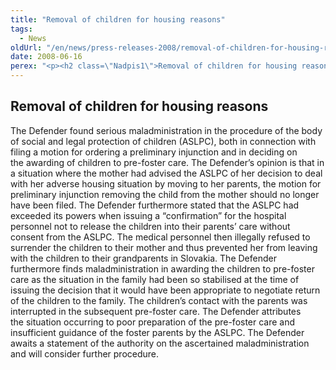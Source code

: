 ```yaml
---
title: "Removal of children for housing reasons"
tags:
  - News
oldUrl: "/en/news/press-releases-2008/removal-of-children-for-housing-reasons/"
date: 2008-06-16
perex: "<p><h2 class=\"Nadpis1\">Removal of children for housing reasons</h2> <p class=\"Normln-web\">The Defender found serious maladministration in the procedure of the body of social and legal protection of children (ASLPC), both in connection with filing a motion for ordering a preliminary injunction and in deciding on the awarding of children to pre-foster care. The Defender’s opinion is that in a situation where the mother had advised the ASLPC of her decision to deal with her adverse housing situation by moving to her parents, the motion for preliminary injunction removing the child from the mother should no longer have been filed. The Defender furthermore stated that the ASLPC had exceeded its powers when issuing a “confirmation” for the hospital personnel not to release the children into their parents’ care without consent from the ASLPC. The medical personnel then illegally refused to surrender the children to their mother and thus prevented her from leaving with the children to their grandparents in Slovakia. The Defender furthermore finds maladministration in awarding the children to pre-foster care as the situation in the family had been so stabilised at the time of issuing the decision that it would have been appropriate to negotiate return of the children to the family. The children’s contact with the parents was interrupted in the subsequent pre-foster care. The Defender attributes the situation occurring to poor preparation of the pre-foster care and insufficient guidance of the foster parents by the ASLPC. The Defender awaits a statement of the authority on the ascertained maladministration and will consider further procedure.</p>"
---
```


<!-- imported from the old website -->

</p>
	
<h2 class="Nadpis1">Removal of children for housing reasons</h2>
<p class="Normln-web">The Defender found serious maladministration in the procedure of the body of social and legal protection of children (ASLPC), both in connection with filing a motion for ordering a preliminary injunction and in deciding on the awarding of children to pre-foster care. The Defender’s opinion is that in a situation where the mother had advised the ASLPC of her decision to deal with her adverse housing situation by moving to her parents, the motion for preliminary injunction removing the child from the mother should no longer have been filed. The Defender furthermore stated that the ASLPC had exceeded its powers when issuing a “confirmation” for the hospital personnel not to release the children into their parents’ care without consent from the ASLPC. The medical personnel then illegally refused to surrender the children to their mother and thus prevented her from leaving with the children to their grandparents in Slovakia. The Defender furthermore finds maladministration in awarding the children to pre-foster care as the situation in the family had been so stabilised at the time of issuing the decision that it would have been appropriate to negotiate return of the children to the family. The children’s contact with the parents was interrupted in the subsequent pre-foster care. The Defender attributes the situation occurring to poor preparation of the pre-foster care and insufficient guidance of the foster parents by the ASLPC. The Defender awaits a statement of the authority on the ascertained maladministration and will consider further procedure.</p>
